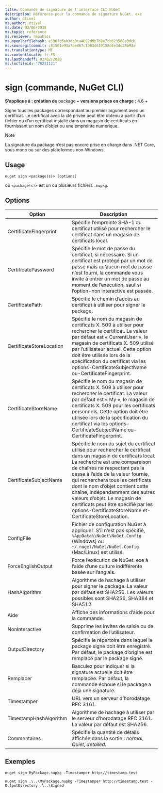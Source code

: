 ```yaml
---
title: Commande de signature de l’interface CLI NuGet
description: Référence pour la commande de signature NuGet. exe
author: dtivel
ms.author: dtivel
ms.date: 03/06/2018
ms.topic: reference
ms.reviewer: rmpablos
ms.openlocfilehash: e596fd5eb3de8ca4802d9b7b8e7cb623568e3dcb
ms.sourcegitcommit: c81561e93a7be467c1983d639158d4e3dc25b93a
ms.translationtype: MT
ms.contentlocale: fr-FR
ms.lasthandoff: 03/02/2020
ms.locfileid: "78231121"
---
```

# <a name="sign-command-nuget-cli"></a>sign (commande, NuGet CLI)

**S’applique à : création de** package &bullet; **versions prises en charge :** 4.6 +

Signe tous les packages correspondant au premier argument avec un certificat. Le certificat avec la clé privée peut être obtenu à partir d’un fichier ou d’un certificat installé dans un magasin de certificats en fournissant un nom d’objet ou une empreinte numérique.

> [!Note]
> La signature du package n’est pas encore prise en charge dans .NET Core, sous mono ou sur des plateformes non-Windows.

## <a name="usage"></a>Usage

```cli
nuget sign <package(s)> [options]
```

où `<package(s)>` est un ou plusieurs fichiers `.nupkg`.

## <a name="options"></a>Options

| Option | Description |
| --- | --- |
| CertificateFingerprint | Spécifie l’empreinte SHA-1 du certificat utilisé pour rechercher le certificat dans un magasin de certificats local. |
| CertificatePassword | Spécifie le mot de passe du certificat, si nécessaire. Si un certificat est protégé par un mot de passe mais qu’aucun mot de passe n’est fourni, la commande vous invite à entrer un mot de passe au moment de l’exécution, sauf si l’option-non interactive est passée. |
| CertificatePath | Spécifie le chemin d’accès au certificat à utiliser pour signer le package. |
| CertificateStoreLocation | Spécifie le nom du magasin de certificats X. 509 à utiliser pour rechercher le certificat. La valeur par défaut est « CurrentUser », le magasin de certificats X. 509 utilisé par l’utilisateur actuel. Cette option doit être utilisée lors de la spécification du certificat via les options-CertificateSubjectName ou-CertificateFingerprint. |
| CertificateStoreName | Spécifie le nom du magasin de certificats X. 509 à utiliser pour rechercher le certificat. La valeur par défaut est « My », le magasin de certificats X. 509 pour les certificats personnels. Cette option doit être utilisée lors de la spécification du certificat via les options-CertificateSubjectName ou-CertificateFingerprint. |
| CertificateSubjectName | Spécifie le nom du sujet du certificat utilisé pour rechercher le certificat dans un magasin de certificats local.  La recherche est une comparaison de chaînes ne respectant pas la casse à l’aide de la valeur fournie, qui recherchera tous les certificats dont le nom d’objet contient cette chaîne, indépendamment des autres valeurs d’objet.  Le magasin de certificats peut être spécifié par les options-CertificateStoreName et-CertificateStoreLocation. |
| ConfigFile | Fichier de configuration NuGet à appliquer. S’il n’est pas spécifié, `%AppData%\NuGet\NuGet.Config` (Windows) ou `~/.nuget/NuGet/NuGet.Config` (Mac/Linux) est utilisé.|
| ForceEnglishOutput | Force l’exécution de NuGet. exe à l’aide d’une culture indifférente basée sur l’anglais. |
| HashAlgorithm | Algorithme de hachage à utiliser pour signer le package. La valeur par défaut est SHA256. Les valeurs possibles sont SHA256, SHA384 et SHA512. |
| Aide | Affiche des informations d’aide pour la commande. |
| NonInteractive | Supprime les invites de saisie ou de confirmation de l’utilisateur. |
| OutputDirectory | Spécifie le répertoire dans lequel le package signé doit être enregistré. Par défaut, le package d’origine est remplacé par le package signé. |
| Remplacer | Basculez pour indiquer si la signature actuelle doit être remplacée. Par défaut, la commande échoue si le package a déjà une signature. |
| Timestamper | URL vers un serveur d’horodatage RFC 3161. |
| TimestampHashAlgorithm | Algorithme de hachage à utiliser par le serveur d’horodatage RFC 3161. La valeur par défaut est SHA256. |
| Commentaires | Spécifie la quantité de détails affichée dans la sortie : *normal*, *Quiet*, *detailed*. |

## <a name="examples"></a>Exemples

```cli
nuget sign MyPackage.nupkg -Timestamper http://timestamp.test

nuget sign .\..\MyPackage.nupkg -Timestamper http://timestamp.test -OutputDirectory .\..\Signed
```
